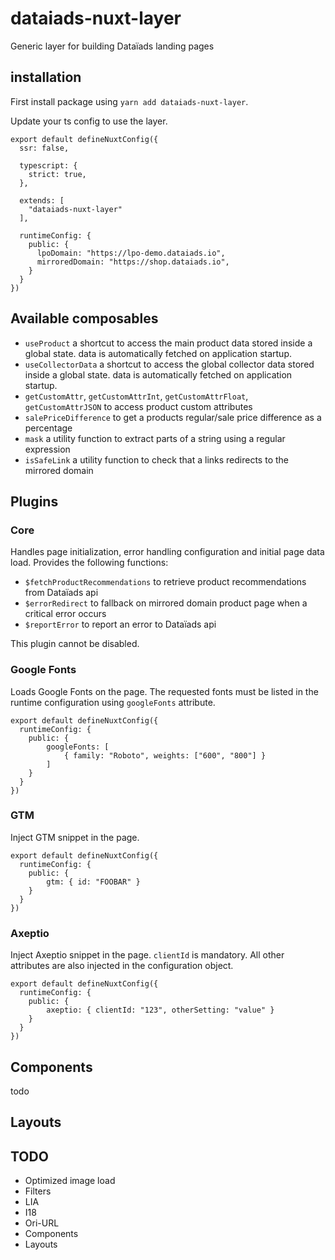 # dataiads-nuxt-layer

Generic layer for building Dataïads landing pages

## installation
First install package using `yarn add dataiads-nuxt-layer`.

Update your ts config to use the layer.

```
export default defineNuxtConfig({
  ssr: false,

  typescript: {
    strict: true,
  },

  extends: [
    "dataiads-nuxt-layer"
  ],

  runtimeConfig: {
    public: {
      lpoDomain: "https://lpo-demo.dataiads.io",
      mirroredDomain: "https://shop.dataiads.io",
    }
  }
})
```

## Available composables
* `useProduct` a shortcut to access the main product data stored inside a global state. data is automatically fetched on application startup.
* `useCollectorData` a shortcut to access the global collector data stored inside a global state. data is automatically fetched on application startup.
* `getCustomAttr`, `getCustomAttrInt`, `getCustomAttrFloat`, `getCustomAttrJSON` to access product custom attributes
* `salePriceDifference` to get a products regular/sale price difference as a percentage
* `mask` a utility function to extract parts of a string using a regular expression
* `isSafeLink` a utility function to check that a links redirects to the mirrored domain


## Plugins
### Core
Handles page initialization, error handling configuration and initial page data load.
Provides the following functions:
* `$fetchProductRecommendations` to retrieve product recommendations from Dataïads api
* `$errorRedirect` to fallback on mirrored domain product page when a critical error occurs
* `$reportError` to report an error to Dataïads api

This plugin cannot be disabled.

### Google Fonts
Loads Google Fonts on the page. The requested fonts must be listed in the runtime configuration using `googleFonts` attribute.
```
export default defineNuxtConfig({
  runtimeConfig: {
    public: {
        googleFonts: [
            { family: "Roboto", weights: ["600", "800"] }
        ]
    }
  }
})
```

### GTM
Inject GTM snippet in the page.
```
export default defineNuxtConfig({
  runtimeConfig: {
    public: {
        gtm: { id: "FOOBAR" }
    }
  }
})
```

### Axeptio
Inject Axeptio snippet in the page. `clientId` is mandatory. All other attributes are also injected in the configuration object.

```
export default defineNuxtConfig({
  runtimeConfig: {
    public: {
        axeptio: { clientId: "123", otherSetting: "value" }
    }
  }
})
```

## Components
todo

## Layouts


## TODO
* Optimized image load
* Filters
* LIA
* I18
* Ori-URL
* Components
* Layouts
